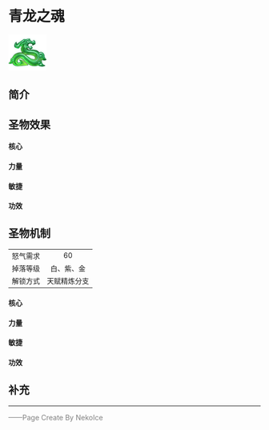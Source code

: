 # 青龙之魂
![青龙之魂](../Img/Texture2D_Potion/青龙之魂.png)
## 简介
## 圣物效果
#### **核心**  

#### **力量** 
  
#### **敏捷**
#### **功效**
## 圣物机制
|||
| :----: | :----: |
|怒气需求|60|
|掉落等级|白、紫、金|
|解锁方式|天赋精炼分支|

#### **核心**
#### **力量**

#### **敏捷**
#### **功效**

## 补充

---


<font color=grey>——Page Create By NekoIce</font>
